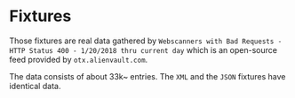 # Fixtures

Those fixtures are real data gathered by `Webscanners with Bad Requests - HTTP Status 400 - 1/20/2018 thru current day`
which is an open-source feed provided by `otx.alienvault.com`.

The data consists of about 33k~ entries. The `XML` and the `JSON` fixtures have identical data.